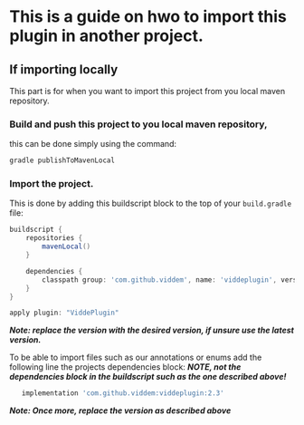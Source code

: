 # This is a guide on hwo to import this plugin in another project.

## If importing locally
This part is for when you want to import this project from you local maven repository.

### Build and push this project to you local maven repository, 
this can be done simply using the command:
```bash
gradle publishToMavenLocal
```

### Import the project.
This is done by adding this buildscript block to the top of your `build.gradle` file:
```groovy
buildscript {
    repositories {
        mavenLocal()
    }

    dependencies {
        classpath group: 'com.github.viddem', name: 'viddeplugin', version: '2.3'
    }
}

apply plugin: "ViddePlugin"
```
***Note: replace the version with the desired version, if unsure use the latest version.***

To be able to import files such as our annotations or enums add the following line the projects dependencies block:
***NOTE, not the dependencies block in the buildscript such as the one described above!***
 ```groovy
    implementation 'com.github.viddem:viddeplugin:2.3'
```
***Note: Once more, replace the version as described above***